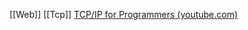 [[Web]] [[Tcp]] 
[TCP/IP for Programmers (youtube.com)](https://www.youtube.com/watch?v=0OztKsGTqos)

